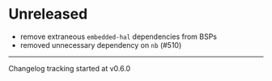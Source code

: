 # Unreleased

- remove extraneous `embedded-hal` dependencies from BSPs
- removed unnecessary dependency on `nb` (#510)

---

Changelog tracking started at v0.6.0
